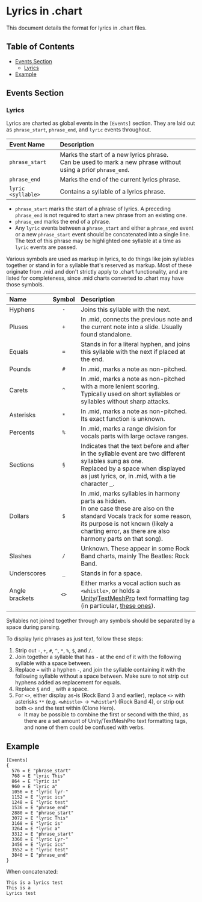 # Lyrics in .chart

This document details the format for lyrics in .chart files.

## Table of Contents

- [Events Section](#events-section)
  - [Lyrics](#lyrics)
- [Example](#example)

## Events Section

### Lyrics

Lyrics are charted as global events in the `[Events]` section. They are laid out as `phrase_start`, `phrase_end`, and `lyric` events throughout.

| Event Name         | Description                                                                                                     |
| :---               | :----------                                                                                                     |
| `phrase_start`     | Marks the start of a new lyrics phrase.<br>Can be used to mark a new phrase without using a prior `phrase_end`. |
| `phrase_end`       | Marks the end of the current lyrics phrase.                                                                     |
| `lyric <syllable>` | Contains a syllable of a lyrics phrase.                                                                         |

- `phrase_start` marks the start of a phrase of lyrics. A preceding `phrase_end` is not required to start a new phrase from an existing one.
- `phrase_end` marks the end of a phrase.
- Any `lyric` events between a `phrase_start` and either a `phrase_end` event or a new `phrase_start` event should be concatenated into a single line. The text of this phrase may be highlighted one syllable at a time as `lyric` events are passed.

Various symbols are used as markup in lyrics, to do things like join syllables together or stand in for a syllable that's reserved as markup. Most of these originate from .mid and don't strictly apply to .chart functionality, and are listed for completeness, since .mid charts converted to .chart may have those symbols.

| Name           | Symbol | Description                                                                                      |
| :---           | :----: | :----------                                                                                      |
| Hyphens        | `-`    | Joins this syllable with the next.                                                               |
| Pluses         | `+`    | In .mid, connects the previous note and the current note into a slide. Usually found standalone. |
| Equals         | `=`    | Stands in for a literal hyphen, and joins this syllable with the next if placed at the end.      |
| Pounds         | `#`    | In .mid, marks a note as non-pitched.                                                            |
| Carets         | `^`    | In .mid, marks a note as non-pitched with a more lenient scoring.<br>Typically used on short syllables or syllables without sharp attacks. |
| Asterisks      | `*`    | In .mid, marks a note as non-pitched. Its exact function is unknown.                             |
| Percents       | `%`    | In .mid, marks a range division for vocals parts with large octave ranges.                       |
| Sections       | `§`    | Indicates that the text before and after in the syllable event are two different syllables sung as one.<br>Replaced by a space when displayed as just lyrics, or, in .mid, with a tie character `‿`. |
| Dollars        | `$`    | In .mid, marks syllables in harmony parts as hidden.<br>In one case these are also on the standard Vocals track for some reason, its purpose is not known (likely a charting error, as there are also harmony parts on that song). |
| Slashes        | `/`    | Unknown. These appear in some Rock Band charts, mainly The Beatles: Rock Band.                   |
| Underscores    | `_`    | Stands in for a space.                                                                           |
| Angle brackets | `<>`   | Either marks a vocal action such as `<whistle>`, or holds a [Unity](https://docs.unity3d.com/Packages/com.unity.ugui@1.0/manual/StyledText.html#supported-tags)/[TextMeshPro](http://digitalnativestudios.com/textmeshpro/docs/rich-text/) text formatting tag (in particular, [these ones](https://strikeline.myjetbrains.com/youtrack/issue/CH-226)). |

Syllables not joined together through any symbols should be separated by a space during parsing.

To display lyric phrases as just text, follow these steps:

1. Strip out `-`, `+`, `#`, `^`, `*`, `%`, `$`, and `/`.
2. Join together a syllable that has `-` at the end of it with the following syllable with a space between.
3. Replace `=` with a hyphen `-`, and join the syllable containing it with the following syllable without a space between. Make sure to not strip out hyphens added as replacement for equals.
4. Replace `§` and `_` with a space.
5. For `<>`, either display as-is (Rock Band 3 and earlier), replace `<>` with asterisks `**` (e.g. `<whistle>` -> `*whistle*`) (Rock Band 4), or strip out both `<>` and the text within (Clone Hero).
   - It may be possible to combine the first or second with the third, as there are a set amount of Unity/TextMeshPro text formatting tags, and none of them could be confused with verbs.

## Example

```
[Events]
{
  576 = E "phrase_start"
  768 = E "lyric This"
  864 = E "lyric is"
  960 = E "lyric a"
  1056 = E "lyric lyr-"
  1152 = E "lyric ics"
  1248 = E "lyric test"
  1536 = E "phrase_end"
  2880 = E "phrase_start"
  3072 = E "lyric This"
  3168 = E "lyric is"
  3264 = E "lyric a"
  3312 = E "phrase_start"
  3360 = E "lyric Lyr-"
  3456 = E "lyric ics"
  3552 = E "lyric test"
  3840 = E "phrase_end"
}
```

When concatenated:

```
This is a lyrics test
This is a
Lyrics test
```
